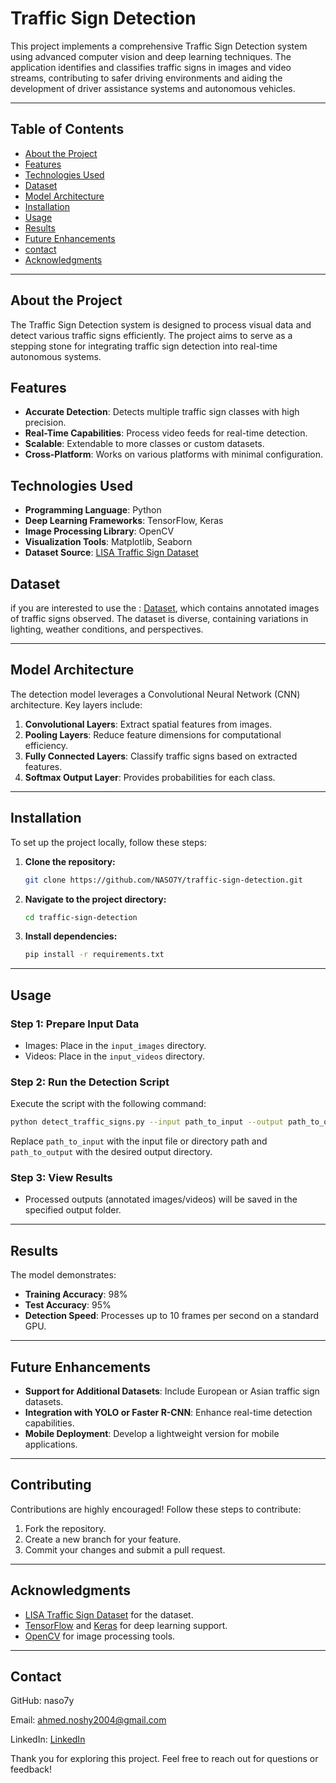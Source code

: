 
# Traffic Sign Detection

This project implements a comprehensive Traffic Sign Detection system using advanced computer vision and deep learning techniques. The application identifies and classifies traffic signs in images and video streams, contributing to safer driving environments and aiding the development of driver assistance systems and autonomous vehicles.

---

## Table of Contents

- [About the Project](#about-the-project)
- [Features](#features)
- [Technologies Used](#technologies-used)
- [Dataset](#dataset)
- [Model Architecture](#model-architecture)
- [Installation](#installation)
- [Usage](#usage)
- [Results](#results)
- [Future Enhancements](#future-enhancements)
- [contact](#Contact)
- [Acknowledgments](#acknowledgments)

---

## About the Project

The Traffic Sign Detection system is designed to process visual data and detect various traffic signs efficiently. The project aims to serve as a stepping stone for integrating traffic sign detection into real-time autonomous systems.

## Features

- **Accurate Detection**: Detects multiple traffic sign classes with high precision.
- **Real-Time Capabilities**: Process video feeds for real-time detection.
- **Scalable**: Extendable to more classes or custom datasets.
- **Cross-Platform**: Works on various platforms with minimal configuration.

## Technologies Used

- **Programming Language**: Python
- **Deep Learning Frameworks**: TensorFlow, Keras
- **Image Processing Library**: OpenCV
- **Visualization Tools**: Matplotlib, Seaborn
- **Dataset Source**: [LISA Traffic Sign Dataset](https://git-disl.github.io/GTDLBench/datasets/lisa_traffic_sign_dataset/)

## Dataset

if you are interested to use the  : [Dataset](https://www.kaggle.com/datasets/meowmeowmeowmeowmeow/gtsrb-german-traffic-sign), which contains annotated images of traffic signs observed. The dataset is diverse, containing variations in lighting, weather conditions, and perspectives.

---

## Model Architecture

The detection model leverages a Convolutional Neural Network (CNN) architecture. Key layers include:

1. **Convolutional Layers**: Extract spatial features from images.
2. **Pooling Layers**: Reduce feature dimensions for computational efficiency.
3. **Fully Connected Layers**: Classify traffic signs based on extracted features.
4. **Softmax Output Layer**: Provides probabilities for each class.

---

## Installation

To set up the project locally, follow these steps:

1. **Clone the repository:**
   ```bash
   git clone https://github.com/NASO7Y/traffic-sign-detection.git
   ```
2. **Navigate to the project directory:**
   ```bash
   cd traffic-sign-detection
   ```

4. **Install dependencies:**
   ```bash
   pip install -r requirements.txt
   ```

---

## Usage

### Step 1: Prepare Input Data
- Images: Place in the `input_images` directory.
- Videos: Place in the `input_videos` directory.

### Step 2: Run the Detection Script
Execute the script with the following command:
```bash
python detect_traffic_signs.py --input path_to_input --output path_to_output
```
Replace `path_to_input` with the input file or directory path and `path_to_output` with the desired output directory.

### Step 3: View Results
- Processed outputs (annotated images/videos) will be saved in the specified output folder.

---

## Results

The model demonstrates:

- **Training Accuracy**: 98%
- **Test Accuracy**: 95%
- **Detection Speed**: Processes up to 10 frames per second on a standard GPU.

---

## Future Enhancements

- **Support for Additional Datasets**: Include European or Asian traffic sign datasets.
- **Integration with YOLO or Faster R-CNN**: Enhance real-time detection capabilities.
- **Mobile Deployment**: Develop a lightweight version for mobile applications.

---

## Contributing

Contributions are highly encouraged! Follow these steps to contribute:

1. Fork the repository.
2. Create a new branch for your feature.
3. Commit your changes and submit a pull request.
   
---

## Acknowledgments

- [LISA Traffic Sign Dataset](https://git-disl.github.io/GTDLBench/datasets/lisa_traffic_sign_dataset/) for the dataset.
- [TensorFlow](https://www.tensorflow.org/) and [Keras](https://keras.io/) for deep learning support.
- [OpenCV](https://opencv.org/) for image processing tools.

---
## Contact

GitHub: naso7y

Email: ahmed.noshy2004@gmail.com

LinkedIn: [LinkedIn](https://www.linkedin.com/in/nos7y/)

Thank you for exploring this project. Feel free to reach out for questions or feedback!
